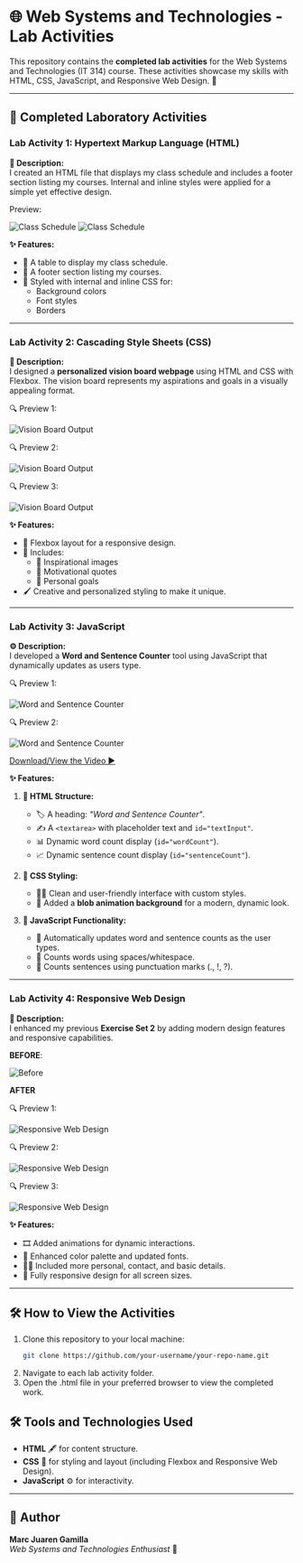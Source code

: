 # 🌐 Web Systems and Technologies - Lab Activities

This repository contains the **completed lab activities** for the Web Systems and Technologies (IT 314) course. These activities showcase my skills with HTML, CSS, JavaScript, and Responsive Web Design. 🎉

---

## 📝 Completed Laboratory Activities

### **Lab Activity 1: Hypertext Markup Language (HTML)**

**📄 Description:**  
I created an HTML file that displays my class schedule and includes a footer section listing my courses. Internal and inline styles were applied for a simple yet effective design.  

Preview:

![Class Schedule](Laboratory%20Activities/Laboratory%20Activity%201/output-image/image.png)
![Class Schedule](Laboratory%20Activities/Laboratory%20Activity%201/output-image/image-2.png)

**✨ Features:**  
- 📅 A table to display my class schedule.  
- 📝 A footer section listing my courses.  
- 🎨 Styled with internal and inline CSS for:  
  - Background colors  
  - Font styles  
  - Borders  

---

### **Lab Activity 2: Cascading Style Sheets (CSS)**

**🎯 Description:**  
I designed a **personalized vision board webpage** using HTML and CSS with Flexbox. The vision board represents my aspirations and goals in a visually appealing format.  

🔍 Preview 1:

![Vision Board Output](Laboratory%20Activities/Laboratory%20Activity%202%20-04-10-2024/vision-board-output/vision-board-img.png)

🔍 Preview 2:

![Vision Board Output](Laboratory%20Activities/Laboratory%20Activity%202%20-04-10-2024/vision-board-output/hover-effect-vision-board.png)

🔍 Preview 3: 

![Vision Board Output](Laboratory%20Activities/Laboratory%20Activity%202%20-04-10-2024/vision-board-output/hover-effect-2.png)


**✨ Features:**  
- 🎨 Flexbox layout for a responsive design.  
- 🌟 Includes:  
  - 📸 Inspirational images  
  - 💬 Motivational quotes  
  - 🎯 Personal goals  
- 🖌️ Creative and personalized styling to make it unique.

---

### **Lab Activity 3: JavaScript**

**⚙️ Description:**  
I developed a **Word and Sentence Counter** tool using JavaScript that dynamically updates as users type.  

🔍 Preview 1:

![Word and Sentence Counter](Laboratory%20Activities/Laboratory%20Activity%203%20-%2022-11-2024/word-sentence-ctr-output/without-paragraph.png)

🔍 Preview 2:

![Word and Sentence Counter](Laboratory%20Activities/Laboratory%20Activity%203%20-%2022-11-2024/word-sentence-ctr-output/with-paragraph.png)


[Download/View the Video ▶️](Laboratory%20Activities/Laboratory%20Activity%203%20-%2022-11-2024/word-sentence-ctr-output/demo.mp4)

**✨ Features:**  
1. **📄 HTML Structure:**  
   - 🏷️ A heading: *"Word and Sentence Counter"*.  
   - ✍️ A `<textarea>` with placeholder text and `id="textInput"`.  
   - 📊 Dynamic word count display (`id="wordCount"`).  
   - 📈 Dynamic sentence count display (`id="sentenceCount"`).  

2. **🎨 CSS Styling:**  
   - 🧑‍🎨 Clean and user-friendly interface with custom styles.  
   - 🌊 Added a **blob animation background** for a modern, dynamic look.  

3. **🧠 JavaScript Functionality:**  
   - 🔄 Automatically updates word and sentence counts as the user types.  
   - 📝 Counts words using spaces/whitespace.  
   - 📍 Counts sentences using punctuation marks (., !, ?).  

---

### **Lab Activity 4: Responsive Web Design**

**🌟 Description:**  
I enhanced my previous **Exercise Set 2** by adding modern design features and responsive capabilities.  

**BEFORE**:

![Before](Laboratory%20Activities/Laboratory%20Activity%204%20-%2029-11-2024/personal-page-output/image.png
)

**AFTER**

🔍 Preview 1:

![Responsive Web Design](Laboratory%20Activities/Laboratory%20Activity%204%20-%2029-11-2024/personal-page-output/full-view.jpg
)

🔍 Preview 2:

![Responsive Web Design](Laboratory%20Activities/Laboratory%20Activity%204%20-%2029-11-2024/personal-page-output/responsiveness-1.png
)

🔍 Preview 3: 

![Responsive Web Design](Laboratory%20Activities/Laboratory%20Activity%204%20-%2029-11-2024/personal-page-output/responsiveness-2.png
)


**✨ Features:**  
- 🎞️ Added animations for dynamic interactions.  
- 🎨 Enhanced color palette and updated fonts.  
- 🧑‍💼 Included more personal, contact, and basic details.  
- 📱 Fully responsive design for all screen sizes.

---

## 🛠️ How to View the Activities

1. Clone this repository to your local machine:  
   ```bash
   git clone https://github.com/your-username/your-repo-name.git

2. Navigate to each lab activity folder.
3. Open the .html file in your preferred browser to view the completed work.

## 🛠️ Tools and Technologies Used

- **HTML** 🖋️ for content structure.  
- **CSS** 🎨 for styling and layout (including Flexbox and Responsive Web Design).  
- **JavaScript** ⚙️ for interactivity.  

---

## 👤 Author

**Marc Juaren Gamilla**  
*Web Systems and Technologies Enthusiast* 🌟  
